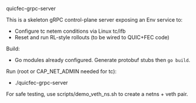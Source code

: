 quicfec-grpc-server

This is a skeleton gRPC control-plane server exposing an Env service to:
- Configure tc netem conditions via Linux tc/ifb
- Reset and run RL-style rollouts (to be wired to QUIC+FEC code)

Build:
- Go modules already configured. Generate protobuf stubs then `go build`.

Run (root or CAP_NET_ADMIN needed for tc):
- ./quicfec-grpc-server

For safe testing, use scripts/demo_veth_ns.sh to create a netns + veth pair.
